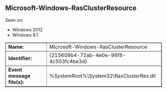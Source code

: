 ## Microsoft-Windows-RasClusterResource

Seen on:
* Windows 2012
* Windows 8.1

<table border="1" class="docutils">
  <tbody>
    <tr>
      <td><b>Name:</b></td>
      <td>Microsoft-Windows-RasClusterResource</td>
    </tr>
    <tr>
      <td><b>Identifier:</b></td>
      <td>{215609b4-72ab-4e0e-96f8-4c503fc4be3d}</td>
    </tr>
    <tr>
      <td><b>Event message file(s):</b></td>
      <td>%SystemRoot%\System32\RasClusterRes.dll</td>
    </tr>
  </tbody>
</table>

&nbsp;

